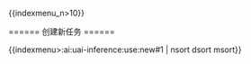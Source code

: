 {{indexmenu_n>10}}

====== 创建新任务 ======

{{indexmenu>:ai:uai-inference:use:new#1 | nsort dsort msort}}